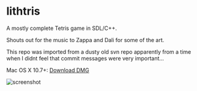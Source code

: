 lithtris
========

A mostly complete Tetris game in SDL/C++.

Shouts out for the music to Zappa and Dali for some of the art.

This repo was imported from a dusty old svn repo apparently from a time when I didnt feel that commit messages were very important...


Mac OS X 10.7+: [Download DMG](http://lithium.github.io/lithtris/dist/Lithtris-0.8.1.dmg)

![screenshot](http://lithium.github.io/lithtris/screenshots/lithtris-screenshot1.png)

